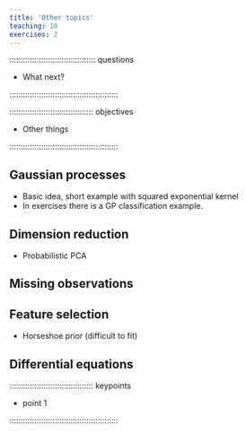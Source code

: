 ```yaml
---
title: 'Other topics'
teaching: 10
exercises: 2
---
```


:::::::::::::::::::::::::::::::::::::: questions 

- What next?

::::::::::::::::::::::::::::::::::::::::::::::::

::::::::::::::::::::::::::::::::::::: objectives

- Other things

::::::::::::::::::::::::::::::::::::::::::::::::

## Gaussian processes

- Basic idea, short example with squared exponential kernel 
- In exercises there is a GP classification example. 

## Dimension reduction
- Probabilistic PCA

## Missing observations

## Feature selection
- Horseshoe prior (difficult to fit)

## Differential equations




::::::::::::::::::::::::::::::::::::: keypoints 

- point 1

::::::::::::::::::::::::::::::::::::::::::::::::

